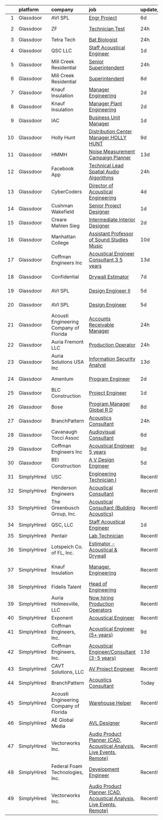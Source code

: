 

|    | platform    | company                                | job                                                                                                                                                                                                                                                                                                                                                                                                                                                                                                                                                                                                                                                                                                                                                                                                                                                                                                                                                                                                                                                                                                                                                                                                                                                                                                                                                                                                                       | update_time   | location                 |
|---:|:------------|:---------------------------------------|:--------------------------------------------------------------------------------------------------------------------------------------------------------------------------------------------------------------------------------------------------------------------------------------------------------------------------------------------------------------------------------------------------------------------------------------------------------------------------------------------------------------------------------------------------------------------------------------------------------------------------------------------------------------------------------------------------------------------------------------------------------------------------------------------------------------------------------------------------------------------------------------------------------------------------------------------------------------------------------------------------------------------------------------------------------------------------------------------------------------------------------------------------------------------------------------------------------------------------------------------------------------------------------------------------------------------------------------------------------------------------------------------------------------------------|:--------------|:-------------------------|
|  1 | Glassdoor   | AVI SPL                                | [Engr Project](https://www.glassdoor.com/partner/jobListing.htm?pos=122&ao=1136043&s=58&guid=0000018290dbd9e984fc5822949e2fb0&src=GD_JOB_AD&t=SR&vt=w&cs=1_72a76f65&cb=1660287703862&jobListingId=1008055071854&jrtk=3-0-1ga8dnmg9i17b801-1ga8dnmgti9jm800-7e5b952e4f35a52f-)                                                                                                                                                                                                                                                                                                                                                                                                                                                                                                                                                                                                                                                                                                                                                                                                                                                                                                                                                                                                                                                                                                                                             | 6d            | La Vista, NE             |
|  2 | Glassdoor   | ZF                                     | [Technician Test](https://www.glassdoor.com/partner/jobListing.htm?pos=107&ao=1136043&s=58&guid=0000018290dbd9e984fc5822949e2fb0&src=GD_JOB_AD&t=SR&vt=w&cs=1_d92cd1f2&cb=1660287703861&jobListingId=1008066933209&jrtk=3-0-1ga8dnmg9i17b801-1ga8dnmgti9jm800-1b593f0b81f1fd82-)                                                                                                                                                                                                                                                                                                                                                                                                                                                                                                                                                                                                                                                                                                                                                                                                                                                                                                                                                                                                                                                                                                                                          | 24h           | Washington, MI           |
|  3 | Glassdoor   | Tetra Tech                             | [Bat Biologist](https://www.glassdoor.com/partner/jobListing.htm?pos=112&ao=1136043&s=58&guid=0000018290dbd9e984fc5822949e2fb0&src=GD_JOB_AD&t=SR&vt=w&cs=1_ee839141&cb=1660287703861&jobListingId=1008067444945&jrtk=3-0-1ga8dnmg9i17b801-1ga8dnmgti9jm800-64e74c6d078b19bf-)                                                                                                                                                                                                                                                                                                                                                                                                                                                                                                                                                                                                                                                                                                                                                                                                                                                                                                                                                                                                                                                                                                                                            | 24h           | Portland, OR             |
|  4 | Glassdoor   | QSC  LLC                               | [Staff Acoustical Engineer](https://www.glassdoor.com/partner/jobListing.htm?pos=114&ao=1136043&s=58&guid=0000018290dbd9e984fc5822949e2fb0&src=GD_JOB_AD&t=SR&vt=w&cs=1_4882ce2a&cb=1660287703861&jobListingId=1008064426197&jrtk=3-0-1ga8dnmg9i17b801-1ga8dnmgti9jm800-fd0a84390d4e84a5-)                                                                                                                                                                                                                                                                                                                                                                                                                                                                                                                                                                                                                                                                                                                                                                                                                                                                                                                                                                                                                                                                                                                                | 1d            | Costa Mesa, CA           |
|  5 | Glassdoor   | Mill Creek Residential                 | [Senior Superintendent](https://www.glassdoor.com/partner/jobListing.htm?pos=121&ao=1136043&s=58&guid=0000018290dbd9e984fc5822949e2fb0&src=GD_JOB_AD&t=SR&vt=w&cs=1_227240c7&cb=1660287703862&jobListingId=1008067183620&jrtk=3-0-1ga8dnmg9i17b801-1ga8dnmgti9jm800-b7adcf14bbbce9dc-)                                                                                                                                                                                                                                                                                                                                                                                                                                                                                                                                                                                                                                                                                                                                                                                                                                                                                                                                                                                                                                                                                                                                    | 24h           | Phoenix, AZ              |
|  6 | Glassdoor   | Mill Creek Residential                 | [Superintendent](https://www.glassdoor.com/partner/jobListing.htm?pos=124&ao=1136043&s=58&guid=0000018290dbd9e984fc5822949e2fb0&src=GD_JOB_AD&t=SR&vt=w&cs=1_163acdb7&cb=1660287703862&jobListingId=1008050399918&jrtk=3-0-1ga8dnmg9i17b801-1ga8dnmgti9jm800-48f4c794efb083dc-)                                                                                                                                                                                                                                                                                                                                                                                                                                                                                                                                                                                                                                                                                                                                                                                                                                                                                                                                                                                                                                                                                                                                           | 8d            | Tampa, FL                |
|  7 | Glassdoor   | Knauf Insulation                       | [Manager  Engineering](https://www.glassdoor.com/partner/jobListing.htm?pos=101&ao=1110586&s=58&guid=0000018290dbd9e984fc5822949e2fb0&src=GD_JOB_AD&t=SR&vt=w&ea=1&cs=1_bd1853bd&cb=1660287703860&jobListingId=1008063081430&cpc=88C71AD61D38E582&jrtk=3-0-1ga8dnmg9i17b801-1ga8dnmgti9jm800-e6f1ee0047bda406--6NYlbfkN0AgCNq5Q9JZmzoW3qRvN8nsjI_K7hzeHLTyl9cbg4zvCsvOh7vmAwk3gBsBUvtl29eWSoErsGvSj64wDlN7FKyssE7iA6vri0-oUldmSvdDP3TUoUsCzKQfNqxIN86GVsa3KhPB47RWPtDT4l9H3XjrqissErbKEIgbXyrM-QxWY8E5GPegC4rPEAGtlII5aBv8wVcODRCb8ZeNi8gx5kL8Xin_bet930X9_P3RbzxChilY64Nwmk8Ph74Q-QgyvKrOmkhU50Au5tiJ_afTkkOyObXCtTLxTFywuB6e-Tgus3kX-AgkpMGAESApW2eNXkII8NgzlmgGd0AYWqtohZXeyfc4UhQ6sFxAZxcGtqxRUPVZVK64IKX4_HTu9fiFfTOf2_1wEBPneNvxZABLN5xANgPngMga8kZ8xwIpeD_eYI8XuIZmepgNMovcuMsCAbnHSuEWjciM0jy6CVJOC3wTUEEzh2l7y3kKzR7RhkXAKtgR_1kgIwrCpqr1CR2simm4o-QKOdPFWA%3D%3D)                                                                                                                                                                                                                                                                                                                                                                                                                                                                                                                                               | 2d            | Albion, MI               |
|  8 | Glassdoor   | Knauf Insulation                       | [Manager  Plant Engineering](https://www.glassdoor.com/partner/jobListing.htm?pos=103&ao=1110586&s=58&guid=0000018290dbd9e984fc5822949e2fb0&src=GD_JOB_AD&t=SR&vt=w&ea=1&cs=1_d95ddecf&cb=1660287703860&jobListingId=1008063081427&cpc=4F748F1840550ABC&jrtk=3-0-1ga8dnmg9i17b801-1ga8dnmgti9jm800-71d485cb1efae9c4--6NYlbfkN0AgCNq5Q9JZmzoW3qRvN8nsjI_K7hzeHLTyl9cbg4zvCsvOh7vmAwk3oGXjVrNxG8608USLR0AFANoqaivSgKxTYEx6nBmI35NNdipRy4bYgfs9NBrdyTiZoQ5p39H3KeVRFsUont2odNOiH5W0AXx9tGyOV8QkF9OkbANZca5EPmbvDJGQyq7zW-eDH-Delq66sbRHoWMWCmaKd1CczKr1gWnX4NYEXQfGOiwUO-MmUXVb85eRXz2EZpAOSbDt74DV_HOxrhpxzhp04O1FI9Wru12kNSSpB9GszlcduT5J610Yu-w6COjSisBejqfeUpyR-wy4yLfke1iMBfHTK9_UcXLVNc69y5hbXTLokYRjMZQudBGcj4jXV4bhUQqfZ7PsMcpjdzDXmohlIidJUyWRHCHpcqYtDnCpHnid2hzw3Q4PR_mzHg_q2zW_n2dxncL4rA76bmQqWWV3NplipIRV3PZR8bZjH3qNExsW1WEnpFvEMY3tmnk1fVLaiftOrCpgbEwytzgc5Q%3D%3D)                                                                                                                                                                                                                                                                                                                                                                                                                                                                                                                                         | 2d            | Shelbyville, IN          |
|  9 | Glassdoor   | IAC                                    | [Business Unit Manager](https://www.glassdoor.com/partner/jobListing.htm?pos=130&ao=1136043&s=58&guid=0000018290dbd9e984fc5822949e2fb0&src=GD_JOB_AD&t=SR&vt=w&ea=1&cs=1_89e9b2c2&cb=1660287703866&jobListingId=1008065883285&jrtk=3-0-1ga8dnmg9i17b801-1ga8dnmgti9jm800-4e806bd67dfc114e-)                                                                                                                                                                                                                                                                                                                                                                                                                                                                                                                                                                                                                                                                                                                                                                                                                                                                                                                                                                                                                                                                                                                               | 1d            | North Aurora, IL         |
| 10 | Glassdoor   | Holly Hunt                             | [Distribution Center Manager   HOLLY HUNT](https://www.glassdoor.com/partner/jobListing.htm?pos=129&ao=1136043&s=58&guid=0000018290dbd9e984fc5822949e2fb0&src=GD_JOB_AD&t=SR&vt=w&ea=1&cs=1_9b68d6b6&cb=1660287703866&jobListingId=1008048964337&jrtk=3-0-1ga8dnmg9i17b801-1ga8dnmgti9jm800-145b8ddee75041c4-)                                                                                                                                                                                                                                                                                                                                                                                                                                                                                                                                                                                                                                                                                                                                                                                                                                                                                                                                                                                                                                                                                                            | 9d            | McCook, IL               |
| 11 | Glassdoor   | HMMH                                   | [Noise Measurement Campaign Planner](https://www.glassdoor.com/partner/jobListing.htm?pos=113&ao=1136043&s=58&guid=0000018290dbd9e984fc5822949e2fb0&src=GD_JOB_AD&t=SR&vt=w&ea=1&cs=1_56bb1ea7&cb=1660287703861&jobListingId=1008037699917&jrtk=3-0-1ga8dnmg9i17b801-1ga8dnmgti9jm800-1168839ea92bc7ec-)                                                                                                                                                                                                                                                                                                                                                                                                                                                                                                                                                                                                                                                                                                                                                                                                                                                                                                                                                                                                                                                                                                                  | 13d           | Remote                   |
| 12 | Glassdoor   | Facebook App                           | [Technical Lead   Spatial Audio Algorithms](https://www.glassdoor.com/partner/jobListing.htm?pos=115&ao=1136043&s=58&guid=0000018290dbd9e984fc5822949e2fb0&src=GD_JOB_AD&t=SR&vt=w&cs=1_8293402d&cb=1660287703861&jobListingId=1008066993671&jrtk=3-0-1ga8dnmg9i17b801-1ga8dnmgti9jm800-e5aab55f89db6081-)                                                                                                                                                                                                                                                                                                                                                                                                                                                                                                                                                                                                                                                                                                                                                                                                                                                                                                                                                                                                                                                                                                                | 24h           | Remote                   |
| 13 | Glassdoor   | CyberCoders                            | [Director of Acoustical Engineering](https://www.glassdoor.com/partner/jobListing.htm?pos=104&ao=1110586&s=58&guid=0000018290dbd9e984fc5822949e2fb0&src=GD_JOB_AD&t=SR&vt=w&ea=1&cs=1_1c6e7512&cb=1660287703860&jobListingId=1008058282344&cpc=9908D8D4413DBB8A&jrtk=3-0-1ga8dnmg9i17b801-1ga8dnmgti9jm800-f4d7e543491ca03d--6NYlbfkN0CpFJQzrgRR8WqXWK1qKKEqALWJw739KlKqr2H-MSI4eoBlI4EFrmor2FYZMP3muM3qxPNuNJt_0LM05zRDfDW9TPAhYztfBFtnyqCH8g8cG8isyoe9blsVEi9_gTUieIx3QCnXUIK-Rlm_d1LrCKZN_Mee61C80bssxziDYlgzEj9p4skg1FCTyJzzlVWJDx_Fc1hfV34NUxHwn-EhTk0l3iu7HEl8L-trS999mdNcMux39wcEm6ptUPgEqnE467aU7Kyyy9OHhIhZbrQ43RDMJH28ESQGBpICvKCPBAxLu2fxN9ni9nuY8MEDd-SX5aUHXCi4yffpYPpdJDkmCwZ4a3RPr9e0akBFOkQNxlQsiagNQs5qWX-TV7vvLpP4p9GFZl1AflYMjcoQD5kts12I17EcSUHPchQ2fOal3Zn8n-bR9okYA59oAy0t_PE8Bo1DaLOj5u_0Btw_rNaUO-FV2ly2-r6c_M98bPpeLdk0iyisTpbGGqXP6Af-jcwqxh3-8aCp2lQUYNjc1tnul9AtYHQ59D1COG18NuWuDgBOshDm75rQzSGbE5jlcCznUNbDd0YaFwb1Qa0q5tqmEc8YYAvHoHIs00tcLaZ_59-CIHRzR2Uv7c7oxHkAvXBVNVlVQE_S2UDKkKQ0xr5PHW4zzvgxCR-6QSzp1UnDEyDfnT9nlIEAuwK6itOVsEAM0dIO93oyjXJy4M8-WxDKtdaUbjouWRNzy2w1SXAYxS_4Xrp_D6fEt8PXOHGQb7AwDknO_dTnVJrSMb2BN-gt7zhcAWKSPZzk2h_PlNAnZ93z_tv8N9ShejUStEM7mdBEo7MMgBzXZ4Jl5EK82WaX-EjMEfTSZQ1LabhSffMuIDs86mkIK5KkZYuT_aVv7XVBHFIUzWrNtZY-4V2hWEnaskG6e8btO_f-liOFFeHTl9vZ95qthpjt-Cg7e4n23gzf8jwuL3rksQ2E1Eb1c2isYyO2ywtklHA4RP8Xtdjgz26gOYWpc2QtpfikYCnLNqSuXW_XZd16nEhdSQ%3D%3D) | 4d            | Memphis, TN              |
| 14 | Glassdoor   | Cushman   Wakefield                    | [Senior Project Designer](https://www.glassdoor.com/partner/jobListing.htm?pos=128&ao=1136043&s=58&guid=0000018290dbd9e984fc5822949e2fb0&src=GD_JOB_AD&t=SR&vt=w&cs=1_c08785e5&cb=1660287703866&jobListingId=1008065751074&jrtk=3-0-1ga8dnmg9i17b801-1ga8dnmgti9jm800-e25eb2682b40f3d6-)                                                                                                                                                                                                                                                                                                                                                                                                                                                                                                                                                                                                                                                                                                                                                                                                                                                                                                                                                                                                                                                                                                                                  | 1d            | Saint Louis, MO          |
| 15 | Glassdoor   | Creare Mahlen Sieg                     | [Intermediate Interior Designer](https://www.glassdoor.com/partner/jobListing.htm?pos=108&ao=1136043&s=58&guid=0000018290dbd9e984fc5822949e2fb0&src=GD_JOB_AD&t=SR&vt=w&ea=1&cs=1_bd66cdc4&cb=1660287703861&jobListingId=1008063535567&jrtk=3-0-1ga8dnmg9i17b801-1ga8dnmgti9jm800-8fbb4ae4c61d0d64-)                                                                                                                                                                                                                                                                                                                                                                                                                                                                                                                                                                                                                                                                                                                                                                                                                                                                                                                                                                                                                                                                                                                      | 2d            | Santa Monica, CA         |
| 16 | Glassdoor   | Manhattan College                      | [Assistant Professor of Sound Studies Music](https://www.glassdoor.com/partner/jobListing.htm?pos=125&ao=1136043&s=58&guid=0000018290dbd9e984fc5822949e2fb0&src=GD_JOB_AD&t=SR&vt=w&cs=1_bd5e6db9&cb=1660287703866&jobListingId=1008046061188&jrtk=3-0-1ga8dnmg9i17b801-1ga8dnmgti9jm800-2666f9c293f0e4a9-)                                                                                                                                                                                                                                                                                                                                                                                                                                                                                                                                                                                                                                                                                                                                                                                                                                                                                                                                                                                                                                                                                                               | 10d           | Riverdale, NY            |
| 17 | Glassdoor   | Coffman Engineers  Inc                 | [Acoustical Engineer Consultant  3 5 years ](https://www.glassdoor.com/partner/jobListing.htm?pos=109&ao=1136043&s=58&guid=0000018290dbd9e984fc5822949e2fb0&src=GD_JOB_AD&t=SR&vt=w&ea=1&cs=1_0e4b3158&cb=1660287703861&jobListingId=1008039070613&jrtk=3-0-1ga8dnmg9i17b801-1ga8dnmgti9jm800-5edd9577f27ed1d7-)                                                                                                                                                                                                                                                                                                                                                                                                                                                                                                                                                                                                                                                                                                                                                                                                                                                                                                                                                                                                                                                                                                          | 13d           | The Woodlands, TX        |
| 18 | Glassdoor   | Confidential                           | [Drywall Estimator](https://www.glassdoor.com/partner/jobListing.htm?pos=102&ao=1110586&s=58&guid=0000018290dbd9e984fc5822949e2fb0&src=GD_JOB_AD&t=SR&vt=w&ea=1&cs=1_32286342&cb=1660287703860&jobListingId=1008053799851&cpc=275B60D2C545FCD5&jrtk=3-0-1ga8dnmg9i17b801-1ga8dnmgti9jm800-36661f6620554e25--6NYlbfkN0BBGG9LMNqL16EzDx9S3nKk4b6IwprgSJginr0DZD_oW-FI5qtWA8j26jMX6BC3EPepXpKcnEsRWTG6Wm_IghE1Z_PyAAt3vWIELJ3j2b5wjKdtWVZWGmRaZV9TfDae1OR50LfijcDZAuMsVJxO-XHtEUHmzfSCRHJiTiGAxqYKBMexc7y-nM13q8V-5fOdWR-M7iEpmJRnKzYExJ3MFqUbDhwIit5ESMKuDH90cttLf2mTz5JaWQceM-pQbI-z4_EiFJIyO-5y4NpnjS0KGq60oEqlKOr6ffJgBHJR9dbzA83ru3v_Ahnhru-GWiR6if2AwW8kk-Hx4gYzYIWPALNssPmSEWZ6cEbmwxIOb97_6dEbi3pfzijPNpqtYkUb0NAqYxkY6FowoiWgvQ3veqcdv_1bULuDtEdL3AjGp8t-rGt7ewQaZoSZWefVOQ7nO_q7BNjCd_mX2BaxL-tU9VX8L_PWiVj8A1Ei77K1ZXRwOwRg2rRNDMC9tKDdfDLbHJ2av-YUUrGYpg%3D%3D)                                                                                                                                                                                                                                                                                                                                                                                                                                                                                                                                                  | 7d            | United States            |
| 19 | Glassdoor   | AVI SPL                                | [Design Engineer II](https://www.glassdoor.com/partner/jobListing.htm?pos=119&ao=1136043&s=58&guid=0000018290dbd9e984fc5822949e2fb0&src=GD_JOB_AD&t=SR&vt=w&cs=1_d996de45&cb=1660287703862&jobListingId=1008056756880&jrtk=3-0-1ga8dnmg9i17b801-1ga8dnmgti9jm800-92d86c32f00f1742-)                                                                                                                                                                                                                                                                                                                                                                                                                                                                                                                                                                                                                                                                                                                                                                                                                                                                                                                                                                                                                                                                                                                                       | 5d            | United States            |
| 20 | Glassdoor   | AVI SPL                                | [Design Engineer](https://www.glassdoor.com/partner/jobListing.htm?pos=117&ao=1136043&s=58&guid=0000018290dbd9e984fc5822949e2fb0&src=GD_JOB_AD&t=SR&vt=w&cs=1_8124ee29&cb=1660287703861&jobListingId=1008056756755&jrtk=3-0-1ga8dnmg9i17b801-1ga8dnmgti9jm800-4b48a178716bcdb2-)                                                                                                                                                                                                                                                                                                                                                                                                                                                                                                                                                                                                                                                                                                                                                                                                                                                                                                                                                                                                                                                                                                                                          | 5d            | Schaumburg, IL           |
| 21 | Glassdoor   | Acousti Engineering Company of Florida | [Accounts Receivable Manager](https://www.glassdoor.com/partner/jobListing.htm?pos=111&ao=1136043&s=58&guid=0000018290dbd9e984fc5822949e2fb0&src=GD_JOB_AD&t=SR&vt=w&ea=1&cs=1_ebfee82d&cb=1660287703861&jobListingId=1008066804974&jrtk=3-0-1ga8dnmg9i17b801-1ga8dnmgti9jm800-6fd481ecc02838e4-)                                                                                                                                                                                                                                                                                                                                                                                                                                                                                                                                                                                                                                                                                                                                                                                                                                                                                                                                                                                                                                                                                                                         | 24h           | Orlando, FL              |
| 22 | Glassdoor   | Auria Fremont  LLC                     | [Production Operator](https://www.glassdoor.com/partner/jobListing.htm?pos=123&ao=1136043&s=58&guid=0000018290dbd9e984fc5822949e2fb0&src=GD_JOB_AD&t=SR&vt=w&ea=1&cs=1_7d7f27a3&cb=1660287703862&jobListingId=1008067282752&jrtk=3-0-1ga8dnmg9i17b801-1ga8dnmgti9jm800-4fc2060189ef5be8-)                                                                                                                                                                                                                                                                                                                                                                                                                                                                                                                                                                                                                                                                                                                                                                                                                                                                                                                                                                                                                                                                                                                                 | 24h           | Fremont, OH              |
| 23 | Glassdoor   | Auria Solutions USA  Inc               | [Information Security Analyst](https://www.glassdoor.com/partner/jobListing.htm?pos=110&ao=1136043&s=58&guid=0000018290dbd9e984fc5822949e2fb0&src=GD_JOB_AD&t=SR&vt=w&ea=1&cs=1_59e424c1&cb=1660287703861&jobListingId=1008038353277&jrtk=3-0-1ga8dnmg9i17b801-1ga8dnmgti9jm800-130add17ac7ba850-)                                                                                                                                                                                                                                                                                                                                                                                                                                                                                                                                                                                                                                                                                                                                                                                                                                                                                                                                                                                                                                                                                                                        | 13d           | Southfield, MI           |
| 24 | Glassdoor   | Amentum                                | [Program Engineer](https://www.glassdoor.com/partner/jobListing.htm?pos=118&ao=1136043&s=58&guid=0000018290dbd9e984fc5822949e2fb0&src=GD_JOB_AD&t=SR&vt=w&cs=1_aaa6ded5&cb=1660287703862&jobListingId=1008062086850&jrtk=3-0-1ga8dnmg9i17b801-1ga8dnmgti9jm800-2feb290dd37aa38e-)                                                                                                                                                                                                                                                                                                                                                                                                                                                                                                                                                                                                                                                                                                                                                                                                                                                                                                                                                                                                                                                                                                                                         | 2d            | West Palm Beach, FL      |
| 25 | Glassdoor   | BLC Construction                       | [Project Engineer](https://www.glassdoor.com/partner/jobListing.htm?pos=127&ao=1136043&s=58&guid=0000018290dbd9e984fc5822949e2fb0&src=GD_JOB_AD&t=SR&vt=w&ea=1&cs=1_73a77f04&cb=1660287703866&jobListingId=1008065898442&jrtk=3-0-1ga8dnmg9i17b801-1ga8dnmgti9jm800-a368e7b0bef90f62-)                                                                                                                                                                                                                                                                                                                                                                                                                                                                                                                                                                                                                                                                                                                                                                                                                                                                                                                                                                                                                                                                                                                                    | 1d            | Elk Grove Village, IL    |
| 26 | Glassdoor   | Bose                                   | [Program Manager   Global R D](https://www.glassdoor.com/partner/jobListing.htm?pos=120&ao=1136043&s=58&guid=0000018290dbd9e984fc5822949e2fb0&src=GD_JOB_AD&t=SR&vt=w&cs=1_6a2c330e&cb=1660287703862&jobListingId=1008049920155&jrtk=3-0-1ga8dnmg9i17b801-1ga8dnmgti9jm800-86659f635a4c9a1e-)                                                                                                                                                                                                                                                                                                                                                                                                                                                                                                                                                                                                                                                                                                                                                                                                                                                                                                                                                                                                                                                                                                                             | 8d            | Framingham, MA           |
| 27 | Glassdoor   | BranchPattern                          | [Acoustics Consultant](https://www.glassdoor.com/partner/jobListing.htm?pos=106&ao=1136043&s=58&guid=0000018290dbd9e984fc5822949e2fb0&src=GD_JOB_AD&t=SR&vt=w&ea=1&cs=1_572a662c&cb=1660287703860&jobListingId=1008067725582&jrtk=3-0-1ga8dnmg9i17b801-1ga8dnmgti9jm800-1db82cbfed3b254d-)                                                                                                                                                                                                                                                                                                                                                                                                                                                                                                                                                                                                                                                                                                                                                                                                                                                                                                                                                                                                                                                                                                                                | 24h           | Kansas City, MO          |
| 28 | Glassdoor   | Cavanaugh Tocci Assoc                  | [Audiovisual Consultant](https://www.glassdoor.com/partner/jobListing.htm?pos=116&ao=1136043&s=58&guid=0000018290dbd9e984fc5822949e2fb0&src=GD_JOB_AD&t=SR&vt=w&ea=1&cs=1_63ad88cd&cb=1660287703861&jobListingId=1008055874739&jrtk=3-0-1ga8dnmg9i17b801-1ga8dnmgti9jm800-52da795efff19934-)                                                                                                                                                                                                                                                                                                                                                                                                                                                                                                                                                                                                                                                                                                                                                                                                                                                                                                                                                                                                                                                                                                                              | 6d            | Sudbury, MA              |
| 29 | Glassdoor   | Coffman Engineers  Inc                 | [Acoustical Engineer  5  years ](https://www.glassdoor.com/partner/jobListing.htm?pos=105&ao=1136043&s=58&guid=0000018290dbd9e984fc5822949e2fb0&src=GD_JOB_AD&t=SR&vt=w&ea=1&cs=1_d8ee95e6&cb=1660287703860&jobListingId=1008049016392&jrtk=3-0-1ga8dnmg9i17b801-1ga8dnmgti9jm800-79da6df14268a842-)                                                                                                                                                                                                                                                                                                                                                                                                                                                                                                                                                                                                                                                                                                                                                                                                                                                                                                                                                                                                                                                                                                                      | 9d            | San Diego, CA            |
| 30 | Glassdoor   | BEI Construction                       | [A V Design Engineer](https://www.glassdoor.com/partner/jobListing.htm?pos=126&ao=1136043&s=58&guid=0000018290dbd9e984fc5822949e2fb0&src=GD_JOB_AD&t=SR&vt=w&ea=1&cs=1_b498495a&cb=1660287703866&jobListingId=1008057176160&jrtk=3-0-1ga8dnmg9i17b801-1ga8dnmgti9jm800-b339cf15d0cd455b-)                                                                                                                                                                                                                                                                                                                                                                                                                                                                                                                                                                                                                                                                                                                                                                                                                                                                                                                                                                                                                                                                                                                                 | 5d            | San Leandro, CA          |
| 31 | SimplyHired | USC                                    | [Engineering Technician I](https://www.simplyhired.com/job/gSTt1ggyDfo2S-sqVQWU1T9ep0H3pfBbToxz03sueH5Hi2gGs9-ZdQ?q=acoustical+engineering)                                                                                                                                                                                                                                                                                                                                                                                                                                                                                                                                                                                                                                                                                                                                                                                                                                                                                                                                                                                                                                                                                                                                                                                                                                                                               | Recently      | Los Angeles, CA          |
| 32 | SimplyHired | Henderson Engineers                    | [Acoustical Consultant](https://www.simplyhired.com/job/eUozg0COUTagAe9IZamS1zUaMXCsMz97T7hC9QAJ6Yf6SNVhzyiIkg?q=acoustical+engineering)                                                                                                                                                                                                                                                                                                                                                                                                                                                                                                                                                                                                                                                                                                                                                                                                                                                                                                                                                                                                                                                                                                                                                                                                                                                                                  | Recently      | United States            |
| 33 | SimplyHired | The Greenbusch Group, Inc.             | [Acoustical Consultant (Building Acoustics)](https://www.simplyhired.com/job/8wCnztgy02ZRmlBQxPEyVVCkyd8TKRwk2OzhONhnokijGlXM8JKcDQ?q=acoustical+engineering)                                                                                                                                                                                                                                                                                                                                                                                                                                                                                                                                                                                                                                                                                                                                                                                                                                                                                                                                                                                                                                                                                                                                                                                                                                                             | Recently      | Seattle, WA              |
| 34 | SimplyHired | QSC, LLC                               | [Staff Acoustical Engineer](https://www.simplyhired.com/job/IhE0WBWdNTq9Nx7tSQfuAAOjkOIWUW-EEQ7fhie8yOEMMcDn2WPBng?q=acoustical+engineering)                                                                                                                                                                                                                                                                                                                                                                                                                                                                                                                                                                                                                                                                                                                                                                                                                                                                                                                                                                                                                                                                                                                                                                                                                                                                              | 1d            | Costa Mesa, CA           |
| 35 | SimplyHired | Pentair                                | [Lab Technician](https://www.simplyhired.com/job/PXdKrvN4wO2yKSortyRB3GLq0-P1zIcC_dsF_WdZQomxaJyEUqlgFQ?q=acoustical+engineering)                                                                                                                                                                                                                                                                                                                                                                                                                                                                                                                                                                                                                                                                                                                                                                                                                                                                                                                                                                                                                                                                                                                                                                                                                                                                                         | Recently      | Delavan, WI              |
| 36 | SimplyHired | Lotspeich Co. of FL, Inc.              | [Estimator - Acoustical & Drywall](https://www.simplyhired.com/job/xGGVaTTelByRUZNDcdARG-Wf0QgBsWV6Gf74SlmZx1odPHILFMUk6A?q=acoustical+engineering)                                                                                                                                                                                                                                                                                                                                                                                                                                                                                                                                                                                                                                                                                                                                                                                                                                                                                                                                                                                                                                                                                                                                                                                                                                                                       | Recently      | West Palm Beach, FL      |
| 37 | SimplyHired | Knauf Insulation                       | [Manager, Engineering](https://www.simplyhired.com/job/7Li6ldxwDL4BYVmHxkizzhVpNNUdUQklq8zXGbWb9x7HW1lijXgavw?q=acoustical+engineering)                                                                                                                                                                                                                                                                                                                                                                                                                                                                                                                                                                                                                                                                                                                                                                                                                                                                                                                                                                                                                                                                                                                                                                                                                                                                                   | Recently      | McGregor, TX +1 location |
| 38 | SimplyHired | Fidelis Talent                         | [Head of Engineering](https://www.simplyhired.com/job/75740YUB2VMAxmcDry4xo-tOU8V2pe0LQMLp3M5i0gMny7elLUjDAw?q=acoustical+engineering)                                                                                                                                                                                                                                                                                                                                                                                                                                                                                                                                                                                                                                                                                                                                                                                                                                                                                                                                                                                                                                                                                                                                                                                                                                                                                    | Recently      | Naples, FL               |
| 39 | SimplyHired | Auria Holmesville, LLC                 | [Now hiring Production Operators](https://www.simplyhired.com/job/rm_mRC2I9bz8ea5-bUND2lYkIatsz62st8JcOJegkfvaBeYMshoYxQ?q=acoustical+engineering)                                                                                                                                                                                                                                                                                                                                                                                                                                                                                                                                                                                                                                                                                                                                                                                                                                                                                                                                                                                                                                                                                                                                                                                                                                                                        | Recently      | Holmesville, OH          |
| 40 | SimplyHired | Exponent                               | [Acoustical Engineer](https://www.simplyhired.com/job/nMy82zE1F-azJoMBlwlsWpvjOaLhPcZvJxPU7KQIycRYMIdhZk4m3w?q=acoustical+engineering)                                                                                                                                                                                                                                                                                                                                                                                                                                                                                                                                                                                                                                                                                                                                                                                                                                                                                                                                                                                                                                                                                                                                                                                                                                                                                    | Recently      | Denver, CO               |
| 41 | SimplyHired | Coffman Engineers, Inc.                | [Acoustical Engineer (5+ years)](https://www.simplyhired.com/job/41tWoBJcKrR8QUvQL1EiSHWSTKwAGkBvZPZm29tgw-z1X2I1xOD9kA?q=acoustical+engineering)                                                                                                                                                                                                                                                                                                                                                                                                                                                                                                                                                                                                                                                                                                                                                                                                                                                                                                                                                                                                                                                                                                                                                                                                                                                                         | 9d            | San Diego, CA            |
| 42 | SimplyHired | Coffman Engineers, Inc.                | [Acoustical Engineer/Consultant (3-5 years)](https://www.simplyhired.com/job/tWylChx6-Kkkx-pcoZXHTrg410Cuqq1AXpmnjmIdpJCYt7E55_oHZw?q=acoustical+engineering)                                                                                                                                                                                                                                                                                                                                                                                                                                                                                                                                                                                                                                                                                                                                                                                                                                                                                                                                                                                                                                                                                                                                                                                                                                                             | 13d           | Duluth, GA +2 locations  |
| 43 | SimplyHired | CAVT Solutions, LLC                    | [AV Project Engineer](https://www.simplyhired.com/job/QyWO_lH0zp6hiPORvJqW7dv6dQq72igDnDnDg_0tKpIYvAC65Ytwmg?q=acoustical+engineering)                                                                                                                                                                                                                                                                                                                                                                                                                                                                                                                                                                                                                                                                                                                                                                                                                                                                                                                                                                                                                                                                                                                                                                                                                                                                                    | Recently      | North Andover, MA        |
| 44 | SimplyHired | BranchPattern                          | [Acoustics Consultant](https://www.simplyhired.com/job/brnkjFx9rGdfa26goFVsoIzw6OtixX8urLJqqL7mPVcbyeTNzTevNg?q=acoustical+engineering)                                                                                                                                                                                                                                                                                                                                                                                                                                                                                                                                                                                                                                                                                                                                                                                                                                                                                                                                                                                                                                                                                                                                                                                                                                                                                   | Today         | Kansas City, MO          |
| 45 | SimplyHired | Acousti Engineering Company of Florida | [Warehouse Helper](https://www.simplyhired.com/job/ODAfnW334MWBZccwG7LH29V24bX7zKHktPR-tYcF690ztKa9BIsfSw?q=acoustical+engineering)                                                                                                                                                                                                                                                                                                                                                                                                                                                                                                                                                                                                                                                                                                                                                                                                                                                                                                                                                                                                                                                                                                                                                                                                                                                                                       | Recently      | Tallahassee, FL          |
| 46 | SimplyHired | AE Global Media                        | [AVL Designer](https://www.simplyhired.com/job/uXTiuZaUOUC3A-Cm9xz-zwkZX0-usz6k-wJkIJ5RQEmDdrYZ2FPq-A?q=acoustical+engineering)                                                                                                                                                                                                                                                                                                                                                                                                                                                                                                                                                                                                                                                                                                                                                                                                                                                                                                                                                                                                                                                                                                                                                                                                                                                                                           | Recently      | Charlotte, NC            |
| 47 | SimplyHired | Vectorworks Inc.                       | [Audio Product Planner (CAD, Acoustical Analysis, Live Events, Remote)](https://www.simplyhired.com/job/E5uA4eEtjE3Tya_IrOpPKicSbSUt30SxoOGrwiAQ-0BqUuKs5xj0gw?q=acoustical+engineering)                                                                                                                                                                                                                                                                                                                                                                                                                                                                                                                                                                                                                                                                                                                                                                                                                                                                                                                                                                                                                                                                                                                                                                                                                                  | Recently      | United States            |
| 48 | SimplyHired | Federal Foam Technologies, Inc.        | [Development Engineer](https://www.simplyhired.com/job/OZRL5QxFyiVH1G9AWySM02YHcEKgtv3NlEZpMASq0VP6DsB2Xse8nA?q=acoustical+engineering)                                                                                                                                                                                                                                                                                                                                                                                                                                                                                                                                                                                                                                                                                                                                                                                                                                                                                                                                                                                                                                                                                                                                                                                                                                                                                   | Recently      | New Richmond, WI         |
| 49 | SimplyHired | Vectorworks Inc.                       | [Audio Product Planner (CAD, Acoustical Analysis, Live Events, Remote)](https://www.simplyhired.com/job/E5uA4eEtjE3Tya_IrOpPKicSbSUt30SxoOGrwiAQ-0BqUuKs5xj0gw?q=acoustical+engineering)                                                                                                                                                                                                                                                                                                                                                                                                                                                                                                                                                                                                                                                                                                                                                                                                                                                                                                                                                                                                                                                                                                                                                                                                                                  | Recently      | United States            |